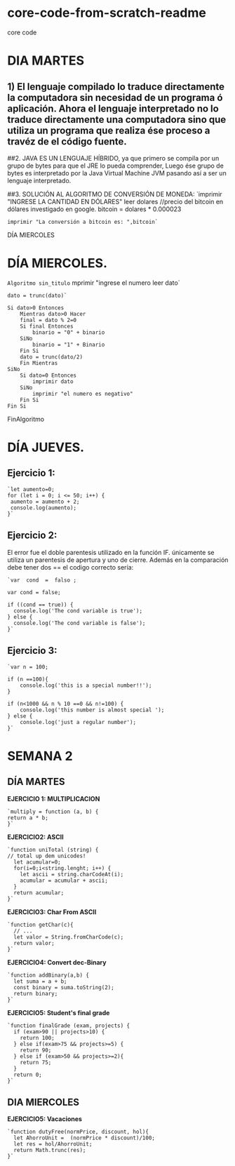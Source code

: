 # core-code-from-scratch-readme
core code

# DIA MARTES

## 1) El lenguaje compilado  lo traduce directamente la computadora  sin necesidad de un programa ó aplicación. Ahora el lenguaje interpretado no lo traduce directamente una computadora sino que  utiliza un programa que realiza ése proceso a travéz de el código fuente.

##2.  JAVA ES UN LENGUAJE HÍBRIDO, ya que primero se compila por un grupo de bytes para que el JRE lo pueda comprender, Luego ése grupo de bytes es interpretado por la Java Virtual Machine JVM  pasando así  a ser un lenguaje interpretado.


##3. SOLUCIÓN AL ALGORITMO DE CONVERSIÓN DE MONEDA:
`imprimir "INGRESE LA CANTIDAD EN DÓLARES"
	leer dolares
	//precio del bitcoin en dólares investigado en google.
	bitcoin = dolares * 0.000023
	
	imprimir "La conversión a bitcoin es: ",bitcoin`
   DÍA MIERCOLES
   # DÍA MIERCOLES.
  `Algoritmo sin_titulo`
	mprimir "ingrese el numero
	leer dato`
	
	dato = trunc(dato)`
	
	Si dato>0 Entonces
		Mientras dato>0 Hacer
		final = dato % 2=0
		Si final Entonces
			binario = "0" + binario
		SiNo
			binario = "1" + Binario
		Fin Si
		dato = trunc(dato/2)
		Fin Mientras
	SiNo
		Si dato=0 Entonces
			imprimir dato
		SiNo
			imprimir "el numero es negativo"
		Fin Si
	Fin Si
	
FinAlgoritmo


# DÍA JUEVES.

## Ejercicio 1:

	`let aumento=0;
	for (let i = 0; i <= 50; i++) {
 	 aumento = aumento + 2;
 	 console.log(aumento);
	}`

## Ejercicio 2:

El error fue el doble parentesis utilizado en la función IF.
únicamente se utiliza un parentesis de apertura y uno de cierre. Además
en la comparación debe tener dos ==
el codigo correcto sería:

	`var  cond  =  falso ;

	var cond = false;

	if ((cond == true)) {
	  console.log('The cond variable is true');
	} else {
	  console.log('The cond variable is false');
	}`

## Ejercicio 3:

	`var n = 100;

	if (n ==100){
	    console.log('this is a special number!!');
	}

	if (n<1000 && n % 10 ==0 && n!=100) {
	    console.log('this number is almost special ');
	} else {
	    console.log('just a regular number');
	}`

# SEMANA 2 

## DÍA MARTES

**EJERCICIO 1: MULTIPLICACION**


	`multiply = function (a, b) {
  	return a * b;
	}`

**EJERCICIO2:  ASCII**

	`function uniTotal (string) {
	// total up dem unicodes!
	  let acumular=0;
	  for(i=0;i<string.lenght; i++) {
	    let ascii = string.charCodeAt(i);
	    acumular = acumular + ascii;
	  }
	  return acumular;
	}`

**EJERCICIO3: Char From   ASCII**

	`function getChar(c){
	  // ...
	  let valor = String.fromCharCode(c);
	  return valor;
	}`

**EJERCICIO4: Convert dec-Binary**

	`function addBinary(a,b) {
	  let suma = a + b;
	  const binary = suma.toString(2);
	  return binary;   
	}`

**EJERCICIO5: Student's final grade**

	`function finalGrade (exam, projects) {
	  if (exam>90 || projects>10) {
	    return 100;
	  } else if(exam>75 && projects>=5) {
	    return 90;
	  } else if (exam>50 && projects>=2){
	    return 75;
	  }
	  return 0;
	}`


## DIA MIERCOLES

**EJERCICIO5: Vacaciones**

	`function dutyFree(normPrice, discount, hol){
	  let AhorroUnit =  (normPrice * discount)/100;
	  let res = hol/AhorroUnit;
	  return Math.trunc(res);
	}`
